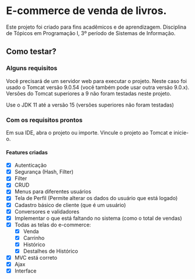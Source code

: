 # E-commerce de venda de livros.

Este projeto foi criado para fins acadêmicos e de aprendizagem. Disciplina de Tópicos em Programação I, 3º período de Sistemas de Informação.

## Como testar?

### Alguns requisitos

Você precisará de um servidor web para executar o projeto. Neste caso foi usado o Tomcat versão 9.0.54 (você também pode usar outra versão 9.0.x). Versões do Tomcat superiores a 9 não foram testadas neste projeto.

Use o JDK 11 até a versão 15 (versões superiores não foram testadas)

### Com os requisitos prontos

Em sua IDE, abra o projeto ou importe. Vincule o projeto ao Tomcat e inicie-o.
  
#### Features criadas
- [x] Autenticação
- [x] Segurança (Hash, Filter)
- [x] Filter
- [x] CRUD
- [x] Menus para diferentes usuários
- [x] Tela de Perfil (Permite alterar os dados do usuário que está logado)
- [x] Cadastro básico de cliente (que é um usuário)
- [x] Conversores e validadores
- [x] Implementar o que está faltando no sistema (como o total de vendas)
- [x] Todas as telas do e-commerce:
	- [x] Venda
	- [x] Carrinho
	- [x] Histórico
	- [x] Destalhes de Histórico
- [x] MVC está correto
- [x] Ajax
- [x] Interface
